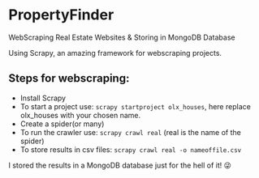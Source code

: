 # PropertyFinder
WebScraping Real Estate Websites &amp; Storing in MongoDB Database

Using Scrapy, an amazing framework for webscraping projects.

## Steps for webscraping:
* Install Scrapy
* To start a project use: `scrapy startproject olx_houses`, here replace olx_houses with your chosen name.
* Create a spider(or many)
* To run the crawler use: `scrapy crawl real` (real is the name of the spider)
* To store results in csv files: `scrapy crawl real -o nameoffile.csv`

I stored the results in a MongoDB database just for the hell of it! :stuck_out_tongue_winking_eye:
